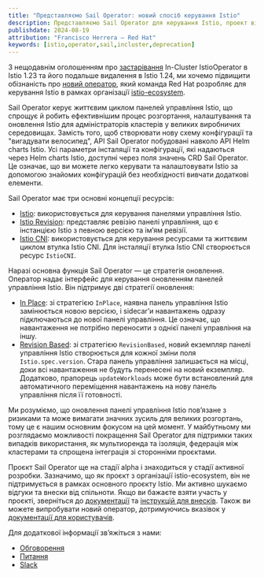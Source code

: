 ```yaml
---
title: "Представляємо Sail Operator: новий спосіб керування Istio"
description: Представляємо Sail Operator для керування Istio, проект від організації istio-ecosystem.
publishdate: 2024-08-19
attribution: "Francisco Herrera — Red Hat"
keywords: [istio,operator,sail,incluster,deprecation]
---
```


З нещодавнім оголошенням про [застарівання](/blog/2024/in-cluster-operator-deprecation-announcement/) In-Cluster IstioOperator в Istio 1.23 та його подальше видалення в Istio 1.24, ми хочемо підвищити обізнаність про [новий оператор](https://github.com/istio-ecosystem/sail-operator), який команда Red Hat розробляє для керування Istio в рамках організації [istio-ecosystem](https://github.com/istio-ecosystem).

Sail Operator керує життєвим циклом панелей управління Istio, що спрощує й робить ефективнішим процес розгортання, налаштування та оновлення Istio для адміністраторів кластерів у великих виробничих середовищах. Замість того, щоб створювати нову схему конфігурації та "вигадувати велосипед", API Sail Operator побудовані навколо API Helm charts Istio. Усі параметри інсталяції та конфігурації, які надаються через Helm charts Istio, доступні через поля значень CRD Sail Operator. Це означає, що ви можете легко керувати та налаштовувати Istio за допомогою знайомих конфігурацій без необхідності вивчати додаткові елементи.

Sail Operator має три основні концепції ресурсів:

* [Istio](https://github.com/istio-ecosystem/sail-operator/blob/main/docs/README.md#istio-resource): використовується для керування панелями управління Istio.
* [Istio Revision](https://github.com/istio-ecosystem/sail-operator/blob/main/docs/README.md#istiorevision-resource): представляє ревізію панелі управління, що є інстанцією Istio з певною версією та імʼям ревізії.
* [Istio CNI](https://github.com/istio-ecosystem/sail-operator/blob/main/docs/README.md#istiocni-resource): використовується для керування ресурсами та життєвим циклом втулка Istio CNI. Для інсталяції втулка Istio CNI створюється ресурс `IstioCNI`.

Наразі основна функція Sail Operator — це стратегія оновлення. Оператор надає інтерфейс для керування оновленням панелей управління Istio. Він підтримує дві стратегії оновлення:

* [In Place](https://github.com/istio-ecosystem/sail-operator/blob/main/docs/README.md#inplace): зі стратегією `InPlace`, наявна панель управління Istio замінюється новою версією, і sidecarʼи навантажень одразу підключаються до нової панелі управління. Це означає, що навантаження не потрібно переносити з однієї панелі управління на іншу.
* [Revision Based](https://github.com/istio-ecosystem/sail-operator/blob/main/docs/README.md#revisionbased): зі стратегією `RevisionBased`, новий екземпляр панелі управління Istio створюється для кожної зміни поля `Istio.spec.version`. Стара панель управління залишається на місці, доки всі навантаження не будуть перенесені на новий екземпляр. Додатково, прапорець `updateWorkloads` може бути встановлений для автоматичного переміщення навантажень на нову панель управління після її готовності.

Ми розуміємо, що оновлення панелі управління Istio повʼязане з ризиками та може вимагати значних зусиль для великих розгортань, тому це є нашим основним фокусом на цей момент. У майбутньому ми розглядаємо можливості покращення Sail Operator для підтримки таких випадків використання, як мультиоренда та ізоляція, федерація між кластерами та спрощена інтеграція зі сторонніми проєктами.

Проєкт Sail Operator ще на стадії alpha і знаходиться у стадії активної розробки. Зазначимо, що як проєкт з організації istio-ecosystem, він не підтримується в рамках основного проєкту Istio. Ми активно шукаємо відгуки та внески від спільноти. Якщо ви бажаєте взяти участь у проєкті, зверніться до [документації](https://github.com/istio-ecosystem/sail-operator/blob/main/README.md) та [інструкцій для внесків](https://github.com/istio-ecosystem/sail-operator/blob/main/CONTRIBUTING.md). Також ви можете випробувати новий оператор, дотримуючись вказівок у [документації для користувачів](https://github.com/istio-ecosystem/sail-operator/blob/main/docs/README.md).

Для додаткової інформації звʼяжіться з нами:

* [Обговорення](https://github.com/istio-ecosystem/sail-operator/discussions)
* [Питання](https://github.com/istio-ecosystem/sail-operator/issues)
* [Slack](https://istio.slack.com/archives/C06SE9XCK3Q)
